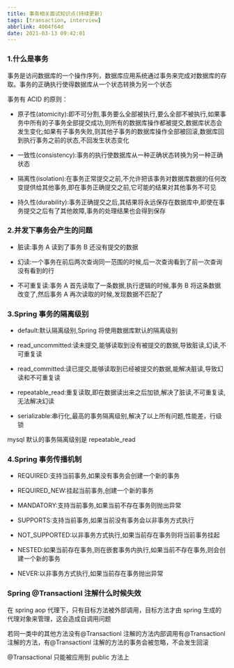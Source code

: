 ```yaml
---
title: 事务相关面试知识点(持续更新)
tags: [transaction, interview]
abbrlink: 4004f64d
date: 2021-03-13 09:42:01
---
```


### 1.什么是事务

事务是访问数据库的一个操作序列，数据库应用系统通过事务来完成对数据库的存取。事务的正确执行使得数据库从一个状态转换为另一个状态

事务有 ACID 的原则：

- 原子性(atomicity):即不可分割,事务要么全部被执行,要么全部不被执行,如果事务中所有的子事务全部提交成功,则所有的数据库操作都被提交,数据库状态会发生变化;如果有子事务失败,则其他子事务的数据库操作全部被回滚,数据库回到执行事务之前的状态,不回发生状态变化

- 一致性(consistency):事务的执行使数据库从一种正确状态转换为另一种正确状态

- 隔离性(isolation):在事务正常提交之前,不允许把该事务对数据库数据的任何改变提供给其他事务,即在事务正确提交之前,它可能的结果对其他事务不可见

- 持久性(durability):事务正确提交之后,其结果将永远保存在数据库中,即使在事务提交之后有了其他故障,事务的处理结果也会得到保存

### 2.并发下事务会产生的问题

- 脏读:事务 A 读到了事务 B 还没有提交的数据

- 幻读:一个事务在前后两次查询同一范围的时候,后一次查询看到了前一次查询没有看到的行

- 不可重复读:事务 A 首先读取了一条数据,执行逻辑的时候,事务 B 将这条数据改变了,然后事务 A 再次读取的时候,发现数据不匹配了

### 3.Spring 事务的隔离级别

- default:默认隔离级别,Spring 将使用数据库默认的隔离级别

- read_uncommitted:读未提交,能够读取到没有被提交的数据,导致脏读,幻读,不可重复读

- read_committed:读已提交,能够读取到已经被提交的数据,能解决脏读,导致幻读和不可重复读

- repeatable_read:重复读取,即在数据读出来之后加锁,解决了脏读,不可重复读,无法解决幻读

- serializable:串行化,最高的事务隔离级别,解决了以上所有问题,性能差，行级锁

mysql 默认的事务隔离级别是 repeatable_read

### 4.Spring 事务传播机制

- REQUIRED:支持当前事务,如果没有事务会创建一个新的事务

- REQUIRED_NEW:挂起当前事务,创建一个新的事务

- MANDATORY:支持当前事务,如果当前不存在事务则抛出异常

- SUPPORTS:支持当前事务,如果当前没有事务会以非事务方式执行

- NOT_SUPPORTED:以非事务方式执行,如果当前存在事务则将当前事务挂起

- NESTED:如果当前存在事务,则在嵌套事务内执行,如果当前不存在事务,则会创建一个新的事务

- NEVER:以非事务方式执行,如果当前存在事务抛出异常

### Spring @Transactionl 注解什么时候失效

在 spring aop 代理下，只有目标方法被外部调用，目标方法才由 spring 生成的代理对象来管理，这会造成自调用问题

若同一类中的其他方法没有@Transactionl 注解的方法内部调用有@Transactionl 注解的方法，有@Transactionl 注解的方法的事务会被忽略，不会发生回滚

@Transactional 只能被应用到 public 方法上
